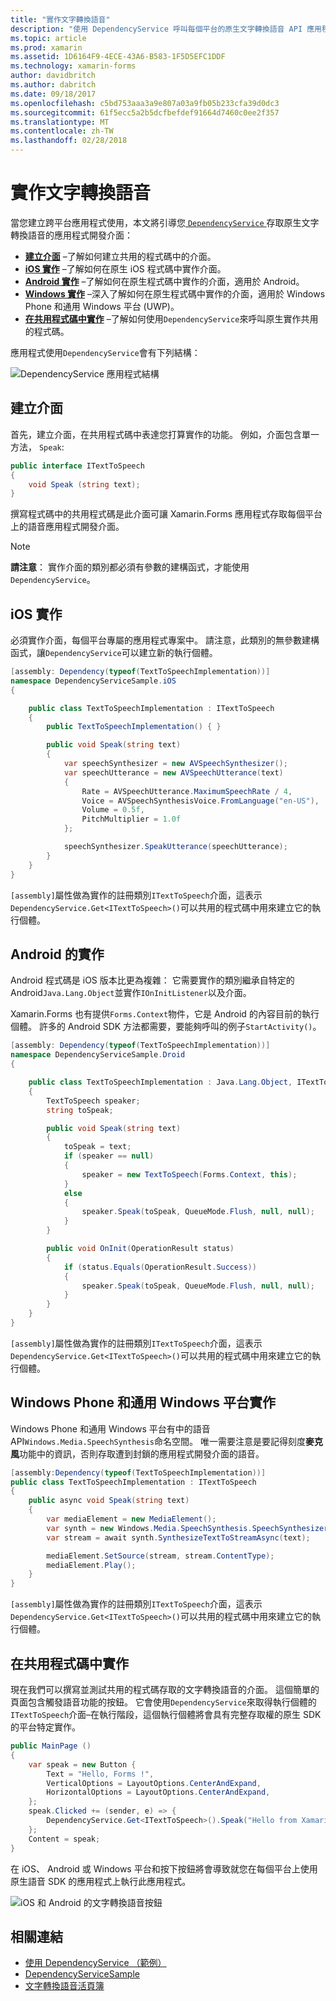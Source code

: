 ```yaml
---
title: "實作文字轉換語音"
description: "使用 DependencyService 呼叫每個平台的原生文字轉換語音 API 應用程式"
ms.topic: article
ms.prod: xamarin
ms.assetid: 1D6164F9-4ECE-43A6-B583-1F5D5EFC1DDF
ms.technology: xamarin-forms
author: davidbritch
ms.author: dabritch
ms.date: 09/18/2017
ms.openlocfilehash: c5bd753aaa3a9e807a03a9fb05b233cfa39d0dc3
ms.sourcegitcommit: 61f5ecc5a2b5dcfbefdef91664d7460c0ee2f357
ms.translationtype: MT
ms.contentlocale: zh-TW
ms.lasthandoff: 02/28/2018
---
```

# <a name="implementing-text-to-speech"></a>實作文字轉換語音

當您建立跨平台應用程式使用，本文將引導您[ `DependencyService` ](https://developer.xamarin.com/api/type/Xamarin.Forms.DependencyService/)存取原生文字轉換語音的應用程式開發介面：

- **[建立介面](#Creating_the_Interface)** &ndash;了解如何建立共用的程式碼中的介面。
- **[iOS 實作](#iOS_Implementation)** &ndash;了解如何在原生 iOS 程式碼中實作介面。
- **[Android 實作](#Android_Implementation)** &ndash;了解如何在原生程式碼中實作的介面，適用於 Android。
- **[Windows 實作](#WindowsImplementation)** &ndash;深入了解如何在原生程式碼中實作的介面，適用於 Windows Phone 和通用 Windows 平台 (UWP)。
- **[在共用程式碼中實作](#Implementing_in_Shared_Code)** &ndash;了解如何使用`DependencyService`來呼叫原生實作共用的程式碼。

應用程式使用`DependencyService`會有下列結構：

![](text-to-speech-images/tts-diagram.png "DependencyService 應用程式結構")

<a name="Creating_the_Interface" />

## <a name="creating-the-interface"></a>建立介面

首先，建立介面，在共用程式碼中表達您打算實作的功能。 例如，介面包含單一方法， `Speak`:

```csharp
public interface ITextToSpeech
{
    void Speak (string text);
}
```

撰寫程式碼中的共用程式碼是此介面可讓 Xamarin.Forms 應用程式存取每個平台上的語音應用程式開發介面。

> [!NOTE]
> **請注意**： 實作介面的類別都必須有參數的建構函式，才能使用`DependencyService`。

<a name="iOS_Implementation" />

## <a name="ios-implementation"></a>iOS 實作

必須實作介面，每個平台專屬的應用程式專案中。 請注意，此類別的無參數建構函式，讓`DependencyService`可以建立新的執行個體。

```csharp
[assembly: Dependency(typeof(TextToSpeechImplementation))]
namespace DependencyServiceSample.iOS
{

    public class TextToSpeechImplementation : ITextToSpeech
    {
        public TextToSpeechImplementation() { }

        public void Speak(string text)
        {
            var speechSynthesizer = new AVSpeechSynthesizer();
            var speechUtterance = new AVSpeechUtterance(text)
            {
                Rate = AVSpeechUtterance.MaximumSpeechRate / 4,
                Voice = AVSpeechSynthesisVoice.FromLanguage("en-US"),
                Volume = 0.5f,
                PitchMultiplier = 1.0f
            };

            speechSynthesizer.SpeakUtterance(speechUtterance);
        }
    }
}
```

`[assembly]`屬性做為實作的註冊類別`ITextToSpeech`介面，這表示`DependencyService.Get<ITextToSpeech>()`可以共用的程式碼中用來建立它的執行個體。

<a name="Android_Implementation" />

## <a name="android-implementation"></a>Android 的實作

Android 程式碼是 iOS 版本比更為複雜： 它需要實作的類別繼承自特定的 Android`Java.Lang.Object`並實作`IOnInitListener`以及介面。

Xamarin.Forms 也有提供`Forms.Context`物件，它是 Android 的內容目前的執行個體。 許多的 Android SDK 方法都需要，要能夠呼叫的例子`StartActivity()`。

```csharp
[assembly: Dependency(typeof(TextToSpeechImplementation))]
namespace DependencyServiceSample.Droid
{

    public class TextToSpeechImplementation : Java.Lang.Object, ITextToSpeech, TextToSpeech.IOnInitListener
    {
        TextToSpeech speaker;
        string toSpeak;

        public void Speak(string text)
        {
            toSpeak = text;
            if (speaker == null)
            {
                speaker = new TextToSpeech(Forms.Context, this);
            }
            else
            {
                speaker.Speak(toSpeak, QueueMode.Flush, null, null);
            }
        }

        public void OnInit(OperationResult status)
        {
            if (status.Equals(OperationResult.Success))
            {
                speaker.Speak(toSpeak, QueueMode.Flush, null, null);
            }
        }
    }
}
```

`[assembly]`屬性做為實作的註冊類別`ITextToSpeech`介面，這表示`DependencyService.Get<ITextToSpeech>()`可以共用的程式碼中用來建立它的執行個體。

<a name="WindowsImplementation" />

## <a name="windows-phone-and-universal-windows-platform-implementation"></a>Windows Phone 和通用 Windows 平台實作

Windows Phone 和通用 Windows 平台有中的語音 API`Windows.Media.SpeechSynthesis`命名空間。 唯一需要注意是要記得刻度**麥克風**功能中的資訊，否則存取遭到封鎖的應用程式開發介面的語音。

```csharp
[assembly:Dependency(typeof(TextToSpeechImplementation))]
public class TextToSpeechImplementation : ITextToSpeech
{
    public async void Speak(string text)
    {
        var mediaElement = new MediaElement();
        var synth = new Windows.Media.SpeechSynthesis.SpeechSynthesizer();
        var stream = await synth.SynthesizeTextToStreamAsync(text);

        mediaElement.SetSource(stream, stream.ContentType);
        mediaElement.Play();
    }
}
```

`[assembly]`屬性做為實作的註冊類別`ITextToSpeech`介面，這表示`DependencyService.Get<ITextToSpeech>()`可以共用的程式碼中用來建立它的執行個體。

<a name="Implementing_in_Shared_Code" />

## <a name="implementing-in-shared-code"></a>在共用程式碼中實作

現在我們可以撰寫並測試共用的程式碼存取的文字轉換語音的介面。 這個簡單的頁面包含觸發語音功能的按鈕。 它會使用`DependencyService`來取得執行個體的`ITextToSpeech`介面&ndash;在執行階段，這個執行個體將會具有完整存取權的原生 SDK 的平台特定實作。

```csharp
public MainPage ()
{
    var speak = new Button {
        Text = "Hello, Forms !",
        VerticalOptions = LayoutOptions.CenterAndExpand,
        HorizontalOptions = LayoutOptions.CenterAndExpand,
    };
    speak.Clicked += (sender, e) => {
        DependencyService.Get<ITextToSpeech>().Speak("Hello from Xamarin Forms");
    };
    Content = speak;
}
```

在 iOS、 Android 或 Windows 平台和按下按鈕將會導致就您在每個平台上使用原生語音 SDK 的應用程式上執行此應用程式。

 ![iOS 和 Android 的文字轉換語音按鈕](text-to-speech-images/running.png "則文字轉換語音範例")


## <a name="related-links"></a>相關連結

- [使用 DependencyService （範例）](https://developer.xamarin.com/samples/xamarin-forms/UsingDependencyService/)
- [DependencyServiceSample](https://developer.xamarin.com/samples/xamarin-forms/DependencyService/DependencyServiceSample/)
- [文字轉換語音活頁簿](https://developer.xamarin.com/workbooks/xamarin-forms/application-fundamentals/text-to-speech/text-to-speech.workbook)
